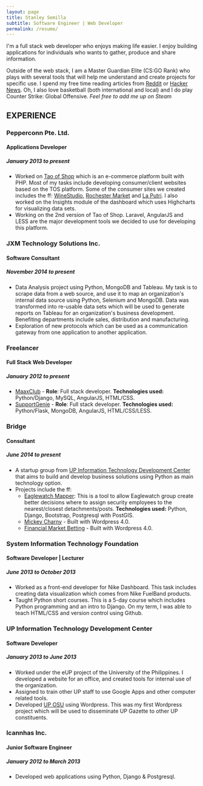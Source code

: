 ```yaml
---
layout: page
title: Stanley Semilla
subtitle: Software Engineer | Web Developer
permalink: /resume/
---
```


I'm a full stack web developer who enjoys making life easier. I enjoy building applications for individuals who wants to gather, produce and share information.

Outside of the web stack, I am a Master Guardian Elite (CS:GO Rank) who plays with several tools that will help me understand and create projects for specific use. I spend my free time reading articles from [Reddit](http://reddit.com) or [Hacker News](https://news.ycombinator.com). Oh, I also love basketball (both international and local) and I do play Counter Strike: Global Offensive. *Feel free to add me up on Steam*

## EXPERIENCE

### Pepperconn Pte. Ltd.

#### Applications Developer

##### January 2013 to present

- Worked on [Tao of Shop](http://www.taoofshop.com/taoofshop/) which is an e-commerce platform built with PHP. Most of my tasks include developing consumer/client websites based on the TOS platform. Some of the consumer sites we created includes the ff: [WineStudio](http://winestudio.com.sg), [Rochester Market](http://www.rochestermarket.sg) and [La Putri](http://www.laputri.com). I also worked on the Insights module of the dashboard which uses Highcharts for visualizing data sets.
- Working on the 2nd version of Tao of Shop. Laravel, AngularJS and LESS are the major development tools we decided to use for developing this platform.

### JXM Technology Solutions Inc.

#### Software Consultant

##### November 2014 to present

- Data Analysis project using Python, MongoDB and Tableau. My task is to scrape data from a web source, and use it to map an organization's internal data source using Python, Selenium and MongoDB. Data was transformed into re-usable data sets which will be used to generate reports on Tableau for an organization's business development. Benefiting departments include sales, distribution and manufacturing.
- Exploration of new protocols which can be used as a communication gateway from one application to another application.

### Freelancer

#### Full Stack Web Developer

##### January 2012 to present

- [MaaxClub](http://maa.grok.my) - **Role**: Full stack developer. **Technologies used:** Python/Django, MySQL, AngularJS, HTML/CSS.
- [SupportGenie](http://supportgenie.co) - **Role**: Full stack developer. **Technologies used:** Python/Flask, MongoDB, AngularJS, HTML/CSS/LESS.

### Bridge

#### Consultant

##### June 2014 to present

- A startup group from [UP Information Technology Development Center](http://itdc.up.edu.ph) that aims to build and develop business solutions using Python as main technology option.
- Projects include the ff:
  - [Eaglewatch Mapper](http://eaglewatchmapper.pybridge.com/): This is a tool to allow Eaglewatch group create better decisions where to assign security employees to the nearest/closest detachments/posts. **Technologies used:** Python, Django, Bootstrap, Postgresql with PostGIS.
  - [Mickey Charny](http://mickeycharny.com) - Built with Wordpress 4.0.
  - [Financial Market Betting](http://financialmarketbetting.com) - Built with Wordpress 4.0.

### System Information Technology Foundation

#### Software Developer | Lecturer

##### June 2013 to October 2013

- Worked as a front-end developer for Nike Dashboard. This task includes creating data visualization which comes from Nike FuelBand products.
- Taught Python short courses. This is a 5-day course which includes Python programming and an intro to Django. On my term, I was able to teach HTML/CSS and version control using Github.

### UP Information Technology Development Center

#### Software Developer

##### January 2013 to June 2013

- Worked under the eUP project of the University of the Philippines. I developed a website for an office, and created tools for internal use of the organization.
- Assigned to train other UP staff to use Google Apps and other computer related tools.
- Developed [UP OSU](http://osu.up.edu.ph) using Wordpress. This was my first Wordpress project which will be used to disseminate UP Gazette to other UP constituents.

### Icannhas Inc.

#### Junior Software Engineer

##### January 2012 to March 2013

- Developed web applications using Python, Django & Postgresql.